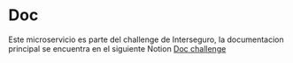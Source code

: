 # Doc

Este microservicio es parte del challenge de Interseguro, la documentacion principal se encuentra en el siguiente Notion
[Doc challenge](https://funny-credit-6c3.notion.site/Doc-chanllenge-Interseguro-4849b649da724e5a84afe2622c610b50)

